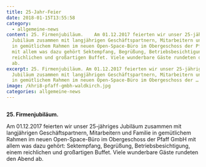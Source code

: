 ```yaml
---
title: 25-Jahr-Feier
date: 2018-01-15T13:55:58
category:
  - allgemeine-news
content: 25. Firmenjubiläum.    Am 01.12.2017 feierten wir unser 25-jähriges
  Jubiläum zusammen mit langjährigen Geschäftspartnern, Mitarbeitern und Familie
  in gemütlichem Rahmen im neuen Open-Space-Büro im Obergeschoss der Pfaff GmbH
  mit allem was dazu gehört Sektempfang, Begrüßung, Betriebsbesichtigung, einem
  reichlichen und großartigen Buffet. Viele wunderbare Gäste rundeten den Abend
  ab.
excerpt: 25. Firmenjubiläum. Am 01.12.2017 feierten wir unser 25-jähriges
  Jubiläum zusammen mit langjährigen Geschäftspartnern, Mitarbeitern und Familie
  in gemütlichem Rahmen im neuen Open-Space-Büro im Obergeschoss der …
image: /khri8-pfaff-gmbh-waldkirch.jpg
categories: allgemeine-news
---
```


<figure class="wp-block-image size-large"><img loading="lazy"   src="/khri8-pfaff-gmbh-waldkirch.jpg" alt="" class="wp-image-650"   /></figure>



<strong>25. Firmenjubiläum.</strong></p>



<p>Am 01.12.2017 feierten wir unser 25-jähriges Jubiläum zusammen mit langjährigen Geschäftspartnern, Mitarbeitern und Familie in gemütlichem Rahmen im neuen Open-Space-Büro im Obergeschoss der Pfaff GmbH mit allem was dazu gehört: Sektempfang, Begrüßung, Betriebsbesichtigung, einem reichlichen und großartigen Buffet. Viele wunderbare Gäste rundeten den Abend ab.</p>

